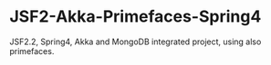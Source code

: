 # JSF2-Akka-Primefaces-Spring4
JSF2.2, Spring4, Akka and MongoDB integrated project, using also primefaces.
